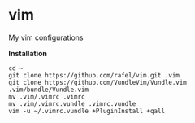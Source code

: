 # vim
My vim configurations

**Installation**

    cd ~
    git clone https://github.com/rafel/vim.git .vim
    git clone https://github.com/VundleVim/Vundle.vim .vim/bundle/Vundle.vim
    mv .vim/.vimrc .vimrc
    mv .vim/.vimrc.vundle .vimrc.vundle
    vim -u ~/.vimrc.vundle +PluginInstall +qall
